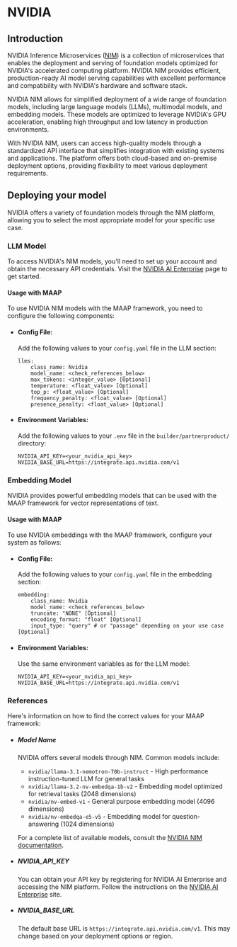 # NVIDIA

## Introduction

NVIDIA Inference Microservices ([NIM](https://www.nvidia.com/en-us/ai-data-science/products/nim-microservices/)) is a collection of microservices that enables the deployment and serving of foundation models optimized for NVIDIA's accelerated computing platform. NVIDIA NIM provides efficient, production-ready AI model serving capabilities with excellent performance and compatibility with NVIDIA's hardware and software stack.

NVIDIA NIM allows for simplified deployment of a wide range of foundation models, including large language models (LLMs), multimodal models, and embedding models. These models are optimized to leverage NVIDIA's GPU acceleration, enabling high throughput and low latency in production environments.

With NVIDIA NIM, users can access high-quality models through a standardized API interface that simplifies integration with existing systems and applications. The platform offers both cloud-based and on-premise deployment options, providing flexibility to meet various deployment requirements.

## Deploying your model

NVIDIA offers a variety of foundation models through the NIM platform, allowing you to select the most appropriate model for your specific use case.

### LLM Model

To access NVIDIA's NIM models, you'll need to set up your account and obtain the necessary API credentials. Visit the [NVIDIA AI Enterprise](https://www.nvidia.com/en-us/data-center/products/ai-enterprise/) page to get started.

#### Usage with MAAP

To use NVIDIA NIM models with the MAAP framework, you need to configure the following components:

- #### Config File:
  Add the following values to your `config.yaml` file in the LLM section:
  ```
  llms:
      class_name: Nvidia
      model_name: <check_references_below>
      max_tokens: <integer_value> [Optional]
      temperature: <float_value> [Optional]
      top_p: <float_value> [Optional]
      frequency_penalty: <float_value> [Optional]
      presence_penalty: <float_value> [Optional]
  ```

- #### Environment Variables:
  Add the following values to your `.env` file in the `builder/partnerproduct/` directory:
  ```
  NVIDIA_API_KEY=<your_nvidia_api_key>
  NVIDIA_BASE_URL=https://integrate.api.nvidia.com/v1
  ```

### Embedding Model

NVIDIA provides powerful embedding models that can be used with the MAAP framework for vector representations of text.

#### Usage with MAAP

To use NVIDIA embeddings with the MAAP framework, configure your system as follows:

- #### Config File:
  Add the following values to your `config.yaml` file in the embedding section:
  ```
  embedding:
      class_name: Nvidia
      model_name: <check_references_below>
      truncate: "NONE" [Optional]
      encoding_format: "float" [Optional]
      input_type: "query" # or "passage" depending on your use case [Optional]
  ```


- #### Environment Variables:
  Use the same environment variables as for the LLM model:
  ```
  NVIDIA_API_KEY=<your_nvidia_api_key>
  NVIDIA_BASE_URL=https://integrate.api.nvidia.com/v1
  ```

### References

Here's information on how to find the correct values for your MAAP framework:

- ##### Model Name
  NVIDIA offers several models through NIM. Common models include:
  - `nvidia/llama-3.1-nemotron-70b-instruct` - High performance instruction-tuned LLM for general tasks
  - `nvidia/llama-3.2-nv-embedqa-1b-v2` - Embedding model optimized for retrieval tasks (2048 dimensions)
  - `nvidia/nv-embed-v1` - General purpose embedding model (4096 dimensions)
  - `nvidia/nv-embedqa-e5-v5` - Embedding model for question-answering (1024 dimensions)

  For a complete list of available models, consult the [NVIDIA NIM documentation](https://www.nvidia.com/en-us/ai-data-science/products/nim-microservices/).

- ##### NVIDIA_API_KEY
  You can obtain your API key by registering for NVIDIA AI Enterprise and accessing the NIM platform. Follow the instructions on the [NVIDIA AI Enterprise](https://www.nvidia.com/en-us/data-center/products/ai-enterprise/) site.

- ##### NVIDIA_BASE_URL
  The default base URL is `https://integrate.api.nvidia.com/v1`. This may change based on your deployment options or region.